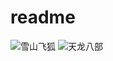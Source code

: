 # readme

![雪山飞狐](http://www.jinyongwang.com/public/uploads/2015-07-28/55b74e60a2f60_135_193.jpg)
![天龙八部](http://www.jinyongwang.com/public/uploads/2015-07-28/55b74f3eca494_135_193.jpg)